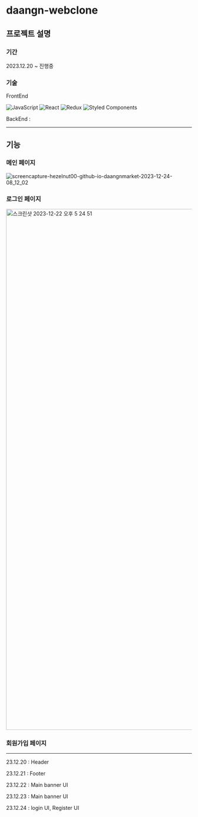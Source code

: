 # daangn-webclone



## 프로젝트 설명


### 기간 
2023.12.20 ~ 진행중

### 기술
FrontEnd

![JavaScript](https://img.shields.io/badge/javascript-%23323330.svg?style=for-the-badge&logo=javascript&logoColor=%23F7DF1E)  ![React](https://img.shields.io/badge/react-%2320232a.svg?style=for-the-badge&logo=react&logoColor=%2361DAFB)  <img alt="Redux" src="https://img.shields.io/badge/redux--toolkit-%23593d88.svg?style=for-the-badge&logo=redux&logoColor=white"/>  ![Styled Components](https://img.shields.io/badge/styled--components-DB7093?style=for-the-badge&logo=styled-components&logoColor=white)


BackEnd :

----

## 기능

### 메인 페이지

![screencapture-hezelnut00-github-io-daangnmarket-2023-12-24-08_12_02](https://github.com/hezelNut00/daangnmarket/assets/153392297/d46f9982-a6b9-4fa1-af4c-40978bd9046c)

### 로그인 페이지

<img width="1408" alt="스크린샷 2023-12-22 오후 5 24 51" src="https://github.com/hezelNut00/daangnmarket/assets/153392297/f5c22fe7-1fb2-44d5-a54d-c1a8e8e76102">


### 회원가입 페이지

----

23.12.20 : Header

23.12.21 : Footer

23.12.22 : Main banner UI

23.12.23 : Main banner UI

23.12.24 : login UI, Register UI

